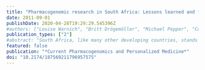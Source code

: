 ```yaml
---
title: "Pharmacogenomic research in South Africa: Lessons learned and future opportunities in the rainbow nation"
date: 2011-09-01
publishDate: 2020-04-28T19:29:29.545396Z
#authors: ["Louise Warnich", "Britt Drögemöller", "Michael Pepper", "Collet Dandara", "Galen Wright"]
publication_types: ["2"]
#abstract: "South Africa, like many other developing countries, stands to benefit from novel diagnostics and drugs developed by pharmacogenomics guidance due to high prevalence of disease burden in the region. This includes both communicable (e.g., HIV/AIDS and tuberculosis) and non-communicable (e.g., diabetes and cardiovascular) diseases. For example, although only 0.7% of the world's population lives in South Africa, the country carries 17% of the global HIV/AIDS burden and 5% of the global tuberculosis burden. Nobel Peace Prize Laureate Archbishop Emeritus Desmond Tutu has coined the term Rainbow Nation, referring to a land of wealth in its many diverse peoples and cultures. It is now timely and necessary to reflect on how best to approach new genomics biotechnologies in a manner that carefully considers the public health needs and extant disease burden in the region. The aim of this paper is to document and review the advances in pharmacogenomics in South Africa and importantly, to evaluate the direction that future research should take. Previous research has shown that the populations in South Africa exhibit unique allele frequencies and novel genetic variation in pharmacogenetically relevant genes, often differing from other African and global populations. The high level of genetic diversity, low linkage disequilibrium and the presence of rare variants in these populations question the feasibility of the use of current commercially available genotyping platforms, and may partially account for genotype-phenotype discordance observed in past studies. However, the employment of high throughput technologies for genomic research, within the context of large clinical trials, combined with interdisciplinary studies and appropriate regulatory guidelines, should aid in acceleration of pharmacogenomic discoveries in high priority therapeutic areas in South Africa. Finally, we suggest that projects such as the H3Africa Initiative, the SAHGP and PGENI should play an integral role in the coordination of genomic research in South Africa, but also other African countries, by providing infrastructure and capital to local researchers, as well as providing aid in addressing the computational and statistical bottlenecks encountered at present."
featured: false
publication: "*Current Pharmacogenomics and Personalized Medicine*"
doi: "10.2174/187569211796957575"
---
```


